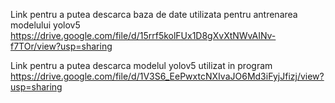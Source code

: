 Link pentru a putea descarca baza  de date utilizata pentru antrenarea modelului yolov5
https://drive.google.com/file/d/15rrf5kolFUx1D8gXvXtNWvAINv-f7TOr/view?usp=sharing

Link pentru a putea descarca modelul yolov5 utilizat in program
https://drive.google.com/file/d/1V3S6_EePwxtcNXIvaJO6Md3iFyjJfizj/view?usp=sharing

